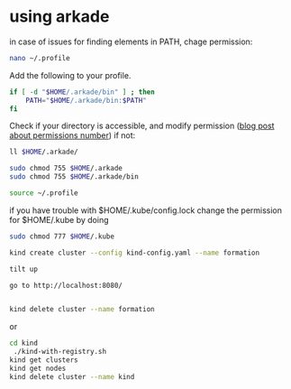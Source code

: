 # using arkade

in case of issues for finding elements in PATH, chage permission:

```bash
nano ~/.profile
```

Add the following to your profile.

```bash
if [ -d "$HOME/.arkade/bin" ] ; then
    PATH="$HOME/.arkade/bin:$PATH"
fi
```

Check if your directory is accessible, and modify permission ([blog post about permissions number](http://linuxcursor.com/linux/linux-file-permission-drwxr-xr-x)) if not:

```bash
ll $HOME/.arkade/

sudo chmod 755 $HOME/.arkade
sudo chmod 755 $HOME/.arkade/bin

source ~/.profile
```
if you have trouble with $HOME/.kube/config.lock
change the permission for $HOME/.kube by doing

```bash
sudo chmod 777 $HOME/.kube
```

```bash
kind create cluster --config kind-config.yaml --name formation

tilt up

go to http://localhost:8080/


kind delete cluster --name formation
```
or

```bash
cd kind
 ./kind-with-registry.sh 
kind get clusters
kind get nodes
kind delete cluster --name kind
```
